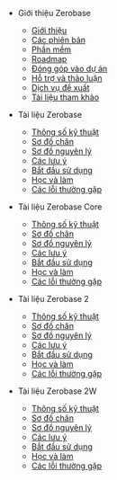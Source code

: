 - Giới thiệu Zerobase
  - [Giới thiệu](vi/introduction/introduction.md)
  - [Các phiên bản](vi/introduction/version.md)
  - [Phần mềm](vi/introduction/software.md)
  - [Roadmap](vi/introduction/roadmap.md)
  - [Đóng góp vào dự án](vi/introduction/contribution.md)
  - [Hỗ trợ và thảo luận](vi/introduction/support.md)
  - [Dịch vụ đề xuất](vi/introduction/service.md)
  - [Tài liệu tham khảo](vi/introduction/reference.md)

- Tài liệu Zerobase
  - [Thông số kỹ thuật](vi/zerobase/specs.md)
  - [Sơ đồ chân](vi/zerobase/pinout.md)
  - [Sơ đồ nguyên lý](vi/zerobase/schematic.md)
  - [Các lưu ý](vi/zerobase/notes.md)
  - [Bắt đầu sử dụng](vi/zerobase/quickstart.md)
  - [Học và làm](vi/zerobase/examples.md)
  - [Các lỗi thường gặp](vi/zerobase/troubleshooting.md)

- Tài liệu Zerobase Core
  - [Thông số kỹ thuật](vi/zerobase-core/specs.md)
  - [Sơ đồ chân](vi/zerobase-core/pinout.md)
  - [Sơ đồ nguyên lý](vi/zerobase-core/schematic.md)
  - [Các lưu ý](vi/zerobase-core/notes.md)
  - [Bắt đầu sử dụng](vi/zerobase-core/quickstart.md)
  - [Học và làm](vi/zerobase-core/examples.md)
  - [Các lỗi thường gặp](vi/zerobase-core/troubleshooting.md)

- Tài liệu Zerobase 2
  - [Thông số kỹ thuật](vi/zerobase-2/specs.md)
  - [Sơ đồ chân](vi/zerobase-2/pinout.md)
  - [Sơ đồ nguyên lý](vi/zerobase-2/schematic.md)
  - [Các lưu ý](vi/zerobase-2/notes.md)
  - [Bắt đầu sử dụng](vi/zerobase-2/quickstart.md)
  - [Học và làm](vi/zerobase-2/examples.md)
  - [Các lỗi thường gặp](vi/zerobase-2/troubleshooting.md)

- Tài liệu Zerobase 2W
  - [Thông số kỹ thuật](vi/zerobase-2w/specs.md)
  - [Sơ đồ chân](vi/zerobase-2w/pinout.md)
  - [Sơ đồ nguyên lý](vi/zerobase-2w/schematic.md)
  - [Các lưu ý](vi/zerobase-2w/notes.md)
  - [Bắt đầu sử dụng](vi/zerobase-2w/quickstart.md)
  - [Học và làm](vi/zerobase-2w/examples.md)
  - [Các lỗi thường gặp](vi/zerobase-2w/troubleshooting.md)
